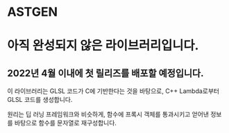 # ASTGEN

# 아직 완성되지 않은 라이브러리입니다.
## 2022년 4월 이내에 첫 릴리즈를 배포할 예정입니다.

이 라이브러리는 GLSL 코드가 C에 기반한다는 것을 바탕으로, C++ Lambda로부터 GLSL 코드를 생성합니다.

원리는 딥 러닝 프레임워크와 비슷하게, 함수에 프록시 객체를 통과시키고 얻어낸 정보를 바탕으로 함수를 문자열로 재구성합니다.